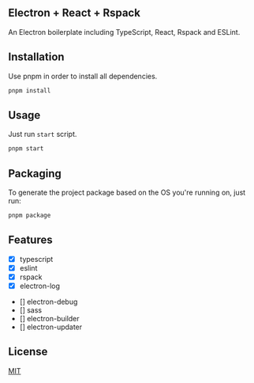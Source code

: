 ## Electron + React + Rspack

An Electron boilerplate including TypeScript, React, Rspack and ESLint.

## Installation

Use pnpm in order to install all dependencies.

```bash
pnpm install
```

## Usage

Just run `start` script.

```bash
pnpm start
```

## Packaging

To generate the project package based on the OS you're running on, just run:

```bash
pnpm package
```

## Features

- [x] typescript
- [x] eslint
- [x] rspack
- [x] electron-log
- [] electron-debug
- [] sass
- [] electron-builder
- [] electron-updater

## License

[MIT](https://choosealicense.com/licenses/mit/)
